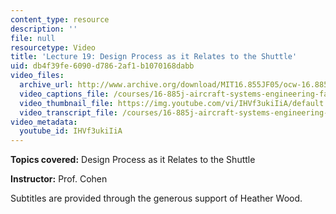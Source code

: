 ```yaml
---
content_type: resource
description: ''
file: null
resourcetype: Video
title: 'Lecture 19: Design Process as it Relates to the Shuttle'
uid: db4f39fe-6090-d786-2af1-b1070168dabb
video_files:
  archive_url: http://www.archive.org/download/MIT16.855JF05/ocw-16.885-17nov2005-220k.mp4
  video_captions_file: /courses/16-885j-aircraft-systems-engineering-fall-2005/ae6d0fc0fa1b57a1b5f9d268c748529d_IHVf3ukiIiA.vtt
  video_thumbnail_file: https://img.youtube.com/vi/IHVf3ukiIiA/default.jpg
  video_transcript_file: /courses/16-885j-aircraft-systems-engineering-fall-2005/b70b203236aded3d16da1692f54f3717_IHVf3ukiIiA.pdf
video_metadata:
  youtube_id: IHVf3ukiIiA
---
```


**Topics covered:** Design Process as it Relates to the Shuttle

**Instructor:** Prof. Cohen

Subtitles are provided through the generous support of Heather Wood.